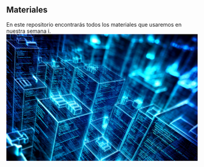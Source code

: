 ## Materiales
En este repositorio encontrarás todos los materiales que usaremos en nuestra semana i.
![files](files.jpg)
